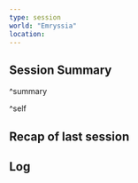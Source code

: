 ```yaml
---
type: session
world: "Emryssia"
location:
---
```


## Session Summary


^summary

^self

## Recap of last session



## Log


